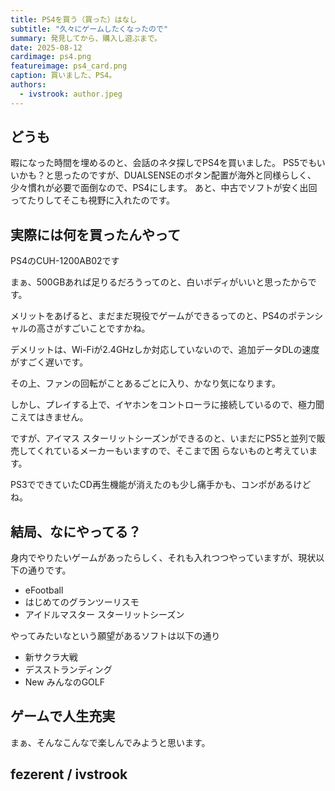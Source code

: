 ```yaml
---
title: PS4を買う（買った）はなし
subtitle: "久々にゲームしたくなったので"
summary: 発見してから、購入し遊ぶまで。
date: 2025-08-12
cardimage: ps4.png
featureimage: ps4_card.png
caption: 買いました、PS4。
authors:
  - ivstrook: author.jpeg
---
```

## どうも

暇になった時間を埋めるのと、会話のネタ探しでPS4を買いました。
PS5でもいいかも？と思ったのですが、DUALSENSEのボタン配置が海外と同様らしく、少々慣れが必要で面倒なので、PS4にします。
あと、中古でソフトが安く出回ってたりしてそこも視野に入れたのです。

## 実際には何を買ったんやって

PS4のCUH-1200AB02です

まぁ、500GBあれば足りるだろうってのと、白いボディがいいと思ったからです。

メリットをあげると、まだまだ現役でゲームができるってのと、PS4のポテンシャルの高さがすごいことですかね。

デメリットは、Wi-Fiが2.4GHzしか対応していないので、追加データDLの速度がすごく遅いです。

その上、ファンの回転がことあるごとに入り、かなり気になります。

しかし、プレイする上で、イヤホンをコントローラに接続しているので、極力聞こえてはきません。

ですが、アイマス スターリットシーズンができるのと、いまだにPS5と並列で販売してくれているメーカーもいますので、そこまで困
らないものと考えています。

PS3でできていたCD再生機能が消えたのも少し痛手かも、コンポがあるけどね。

## 結局、なにやってる？


身内でやりたいゲームがあったらしく、それも入れつつやっていますが、現状以下の通りです。
- eFootball
- はじめてのグランツーリスモ
- アイドルマスター スターリットシーズン

やってみたいなという願望があるソフトは以下の通り
- 新サクラ大戦
- デスストランディング
- New みんなのGOLF

## ゲームで人生充実

まぁ、そんなこんなで楽しんでみようと思います。

## fezerent / ivstrook